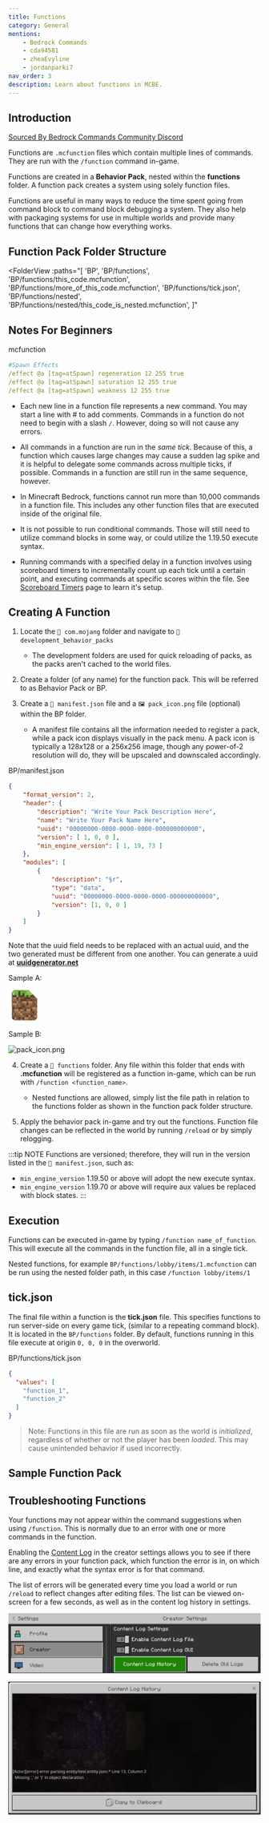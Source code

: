 ```yaml
---
title: Functions
category: General
mentions:
    - Bedrock Commands
    - cda94581
    - zheaEvyline
    - jordanparki7
nav_order: 3
description: Learn about functions in MCBE.
---
```

## Introduction

[Sourced By Bedrock Commands Community Discord](https://discord.gg/SYstTYx5G5)

Functions are `.mcfunction` files which contain multiple lines of commands. They are run with the `/function` command in-game.

Functions are created in a **Behavior Pack**, nested within the **functions** folder. A function pack creates a system using solely function files.

Functions are useful in many ways to reduce the time spent going from command block to command block debugging a system. They also help with packaging systems for use in multiple worlds and provide many functions that can change how everything works.

## Function Pack Folder Structure

<FolderView
	:paths="[
    'BP',
    'BP/functions',
    'BP/functions/this_code.mcfunction',
    'BP/functions/more_of_this_code.mcfunction',
    'BP/functions/tick.json',
    'BP/functions/nested',
    'BP/functions/nested/this_code_is_nested.mcfunction',
]"
></FolderView>

## Notes For Beginners

<CodeHeader>mcfunction</CodeHeader>

```yaml
#Spawn Effects
/effect @a [tag=atSpawn] regeneration 12 255 true
/effect @a [tag=atSpawn] saturation 12 255 true
/effect @a [tag=atSpawn] weakness 12 255 true
```
- Each new line in a function file represents a new command. You may start a line with # to add comments. Commands in a function do not need to begin with a slash `/`. However, doing so will not cause any errors.

- All commands in a function are run in the *same tick*. Because of this, a function which causes large changes may cause a sudden lag spike and it is helpful to delegate some commands across multiple ticks, if possible. Commands in a function are still run in the same sequence, however.

- In Minecraft Bedrock, functions cannot run more than 10,000 commands in a function file. This includes any other function files that are executed inside of the original file.

- It is not possible to run conditional commands. Those will still need to utilize command blocks in some way, or could utilize the 1.19.50 execute syntax.

- Running commands with a specified delay in a function involves using scoreboard timers to incrementally count up each tick until a certain point, and executing commands at specific scores within the file. See [Scoreboard Timers](/commands/scoreboard-timers) page to learn it's setup.

## Creating A Function

1. Locate the `📁 com.mojang` folder and navigate to `📁 development_behavior_packs`
    - The development folders are used for quick reloading of packs, as the packs aren't cached to the world files.

2. Create a folder (of any name) for the function pack. This will be referred to as Behavior Pack or BP.

3. Create a `📄 manifest.json` file and a `🖼 pack_icon.png` file (optional) within the BP folder.
    - A manifest file contains all the information needed to register a pack, while a pack icon displays visually in the pack menu. A pack icon is typically a 128x128 or a 256x256 image, though any power-of-2 resolution will do, they will be upscaled and downscaled accordingly.

<Spoiler title="Sample 📄 manifest.json">

<CodeHeader>BP/manifest.json</CodeHeader>

```json
{
    "format_version": 2,
    "header": {
        "description": "Write Your Pack Description Here",
        "name": "Write Your Pack Name Here",
        "uuid": "00000000-0000-0000-0000-000000000000",
        "version": [ 1, 0, 0 ],
        "min_engine_version": [ 1, 19, 73 ]
    },
    "modules": [
        {
            "description": "§r",
            "type": "data",
            "uuid": "00000000-0000-0000-0000-000000000000",
            "version": [1, 0, 0 ]
        }
    ]
}
```

Note that the uuid field needs to be replaced with an actual uuid, and the two generated must be different from one another. You can generate a uuid at **[uuidgenerator.net](https://uuidgenerator.net/)**

</Spoiler>
<Spoiler title="Sample 🖼 pack_icon.png">

Sample A:
	
![pack_icon.png](/assets/images/commands/pack_icon.png)

Sample B:

![pack_icon.png](/assets/images/guide/project-setup/pack_icon.png)

</Spoiler>

4. Create a `📁 functions` folder. Any file within this folder that ends with **.mcfunction** will be registered as a function in-game, which can be run with `/function <function_name>`.
    - Nested functions are allowed, simply list the file path in relation to the functions folder as shown in the function pack folder structure.

5. Apply the behavior pack in-game and try out the functions. Function file changes can be reflected in the world by running `/reload` or by simply relogging.

:::tip NOTE
Functions are versioned; therefore, they will run in the version listed in the `📄 manifest.json`, such as:
- `min_engine_version` 1.19.50 or above will adopt the new execute syntax.
- `min_engine_version` 1.19.70 or above will require aux values be replaced with block states.
:::

## Execution

Functions can be executed in-game by typing `/function name_of_function`. This will execute all the commands in the function file, all in a single tick. 

Nested functions, for example `BP/functions/lobby/items/1.mcfunction` can be run using the nested folder path, in this case `/function lobby/items/1`

## tick.json

The final file within a function is the **tick.json** file. This specifies functions to run server-side on every game tick, (similar to a repeating command block). It is located in the `BP/functions` folder. By default, functions running in this file execute at origin `0, 0, 0` in the overworld.

<CodeHeader>BP/functions/tick.json</CodeHeader>
```json
{
  "values": [
    "function_1",
    "function_2"
  ]
}
```
> Note: Functions in this file are run as soon as the world is *initialized*, regardless of whether or not the player has been *loaded*. This may cause unintended behavior if used incorrectly.

## Sample Function Pack

<Card image="assets/images/homepage/wikilogo.png" title="Download Sample Function Pack" link="https://github.com/Bedrock-OSS/wiki-addon/releases/download/download/functions_sample.mcpack">

</Card>

## Troubleshooting Functions

Your functions may not appear within the command suggestions when using `/function`. This is normally due to an error with one or more commands in the function.

Enabling the [Content Log](/guide/troubleshooting#content-log) in the creator settings allows you to see if there are any errors in your function pack, which function the error is in, on which line, and exactly what the syntax error is for that command.

The list of errors will be generated every time you load a world or run `/reload` to reflect changes after editing files. The list can be viewed on-screen for a few seconds, as well as in the content log history in settings.

![contentLogToggles](/assets/images/commands/contentLogToggles.png)

![contentLogHistory](/assets/images/commands/contentLogHistory.png)
